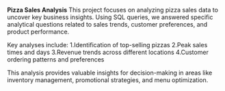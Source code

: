 **Pizza Sales Analysis**
This project focuses on analyzing pizza sales data to uncover key business insights. Using SQL queries, we answered specific analytical questions related to sales trends, customer preferences, and product performance. 

Key analyses include:
1.Identification of top-selling pizzas
2.Peak sales times and days
3.Revenue trends across different locations
4.Customer ordering patterns and preferences

This analysis provides valuable insights for decision-making in areas like inventory management, promotional strategies, and menu optimization.
